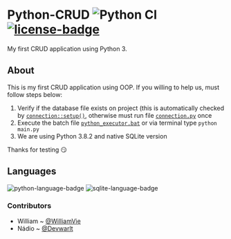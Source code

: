 # Python-CRUD ![Python CI](https://github.com/WilliamVie/Python-Crud/workflows/Python%20CI/badge.svg) [![license-badge]][license]
My first CRUD application using Python 3.

## About
This is my first CRUD application using OOP. If you willing to help us, must follow steps below:
1. Verify if the database file exists on project (this is automatically checked by [`connection::setup()`][ref-1], otherwise must run file [`connection.py`][ref-2] once
1. Execute the batch file [`python_executor.bat`][ref-3] or via terminal type `python main.py`
1. We are using Python 3.8.2 and native SQLite version

Thanks for testing :smirk:

## Languages
![python-language-badge] ![sqlite-language-badge]

### Contributors
- William ~ [@WilliamVie][william-ref]
- Nádio ~ [@Devwarlt][nadio-ref]

[william-ref]: https://github.com/WilliamVie
[nadio-ref]: https://github.com/Devwarlt

[python-language-badge]: https://img.shields.io/badge/Python-3.8.3-blue?logo=python&style=plastic
[sqlite-language-badge]: https://img.shields.io/badge/SQLite-3-blue?logo=sqlite&style=plastic

[license-badge]: https://img.shields.io/badge/MIT-gray?style=plastic
[license]: /LICENSE

[ref-1]: /connection.py#L7
[ref-2]: /connection.py
[ref-3]: /python_executor.bat
